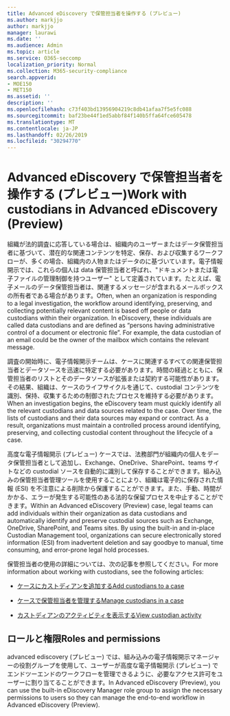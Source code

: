 ```yaml
---
title: Advanced eDiscovery で保管担当者を操作する (プレビュー)
ms.author: markjjo
author: markjjo
manager: laurawi
ms.date: ''
ms.audience: Admin
ms.topic: article
ms.service: O365-seccomp
localization_priority: Normal
ms.collection: M365-security-compliance
search.appverid:
- MOE150
- MET150
ms.assetid: ''
description: ''
ms.openlocfilehash: c73f403bd13956904219c8db41afaa7f5e5fc088
ms.sourcegitcommit: baf23be44f1ed5abbf84f140b5ffa64fce605478
ms.translationtype: MT
ms.contentlocale: ja-JP
ms.lasthandoff: 02/26/2019
ms.locfileid: "30294770"
---
```

# <a name="work-with-custodians-in-advanced-ediscovery-preview"></a><span data-ttu-id="41d99-102">Advanced eDiscovery で保管担当者を操作する (プレビュー)</span><span class="sxs-lookup"><span data-stu-id="41d99-102">Work with custodians in Advanced eDiscovery (Preview)</span></span>

<span data-ttu-id="41d99-p101">組織が法的調査に応答している場合は、組織内のユーザーまたはデータ保管担当者に基づいて、潜在的な関連コンテンツを特定、保存、および収集するワークフローが、多くの場合、組織内の人物またはデータのに基づいています。電子情報開示では、これらの個人は data 保管担当者と呼ばれ、"ドキュメントまたは電子ファイルの管理制御を持つユーザー" として定義されています。たとえば、電子メールのデータ保管担当者は、関連するメッセージが含まれるメールボックスの所有者である場合があります。</span><span class="sxs-lookup"><span data-stu-id="41d99-p101">Often, when an organization is responding to a legal investigation, the workflow around identifying, preserving, and collecting potentially relevant content is based off people or data custodians within their organization. In eDiscovery, these individuals are called data custodians and are defined as “persons having administrative control of a document or electronic file”. For example, the data custodian of an email could be the owner of the mailbox which contains the relevant message.</span></span>  

<span data-ttu-id="41d99-p102">調査の開始時に、電子情報開示チームは、ケースに関連するすべての関連保管担当者とデータソースを迅速に特定する必要があります。時間の経過とともに、保管担当者のリストとそのデータソースが拡張または契約する可能性があります。その結果、組織は、ケースのライフサイクルを通じて、custodial コンテンツを識別、保持、収集するための制御されたプロセスを維持する必要があります。</span><span class="sxs-lookup"><span data-stu-id="41d99-p102">When an investigation begins, the eDiscovery team must quickly identify all the relevant custodians and data sources related to the case. Over time, the lists of custodians and their data sources may expand or contract. As a result, organizations must maintain a controlled process around identifying, preserving, and collecting custodial content throughout the lifecycle of a case.</span></span>

<span data-ttu-id="41d99-p103">高度な電子情報開示 (プレビュー) ケースでは、法務部門が組織内の個人をデータ保管担当者として追加し、Exchange、OneDrive、SharePoint、teams サイトなどの custodial ソースを自動的に識別して保存することができます。組み込みの保管担当者管理ツールを使用することにより、組織は電子的に保存された情報 (ESI) を不注意による削除から保護することができます。また、手動、時間がかかる、エラーが発生する可能性のある法的な保留プロセスを中止することができます。</span><span class="sxs-lookup"><span data-stu-id="41d99-p103">Within an Advanced eDiscovery (Preview) case, legal teams can add individuals within their organization as data custodians and automatically identify and preserve custodial sources such as Exchange, OneDrive, SharePoint, and Teams sites. By using the built-in and in-place Custodian Management tool, organizations can secure electronically stored information (ESI) from inadvertent deletion and say goodbye to manual, time consuming, and error-prone legal hold processes.</span></span> 

<span data-ttu-id="41d99-111">保管担当者の使用の詳細については、次の記事を参照してください。</span><span class="sxs-lookup"><span data-stu-id="41d99-111">For more information about working with custodians, see the following articles:</span></span> 

- [<span data-ttu-id="41d99-112">ケースにカストディアンを追加する</span><span class="sxs-lookup"><span data-stu-id="41d99-112">Add custodians to a case</span></span>](add-custodians-to-case.md)

- [<span data-ttu-id="41d99-113">ケースで保管担当者を管理する</span><span class="sxs-lookup"><span data-stu-id="41d99-113">Manage custodians in a case</span></span>](manage-new-custodians.md)

- [<span data-ttu-id="41d99-114">カストディアンのアクティビティを表示する</span><span class="sxs-lookup"><span data-stu-id="41d99-114">View custodian activity</span></span>](view-custodian-activity.md)

## <a name="roles-and-permissions"></a><span data-ttu-id="41d99-115">ロールと権限</span><span class="sxs-lookup"><span data-stu-id="41d99-115">Roles and permissions</span></span>

<span data-ttu-id="41d99-116">advanced ediscovery (プレビュー) では、組み込みの電子情報開示マネージャーの役割グループを使用して、ユーザーが高度な電子情報開示 (プレビュー) でエンドツーエンドのワークフローを管理できるように、必要なアクセス許可をユーザーに割り当てることができます。</span><span class="sxs-lookup"><span data-stu-id="41d99-116">In Advanced eDiscovery (Preview), you can use the built-in eDiscovery Manager role group to assign the necessary permissions to users so they can manage the end-to-end workflow in Advanced eDiscovery (Preview).</span></span>
